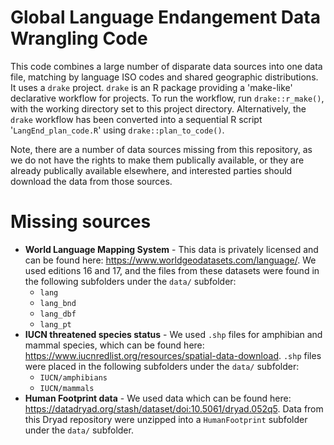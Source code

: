 # Global Language Endangement Data Wrangling Code

This code combines a large number of disparate data sources into one data file, matching by language ISO codes and shared geographic distributions. It uses a `drake` project. `drake` is an R package providing a 'make-like' declarative workflow for projects. To run the workflow, run `drake::r_make()`, with the working directory set to this project directory. Alternatively, the `drake` workflow has been converted into a sequential R script '`LangEnd_plan_code.R`' using `drake::plan_to_code()`.

Note, there are a number of data sources missing from this repository, as we do not have the rights to make them publically available, or they are already publically available elsewhere, and interested parties should download the data from those sources.

# Missing sources
- **World Language Mapping System** - This data is privately licensed and can be found here: https://www.worldgeodatasets.com/language/. We used editions 16 and 17, and the files from these datasets were found in the following subfolders under the `data/` subfolder:
  * `lang`
  * `lang_bnd`
  * `lang_dbf`
  * `lang_pt`
- **IUCN threatened species status** - We used `.shp` files for amphibian and mammal species, which can be found here: https://www.iucnredlist.org/resources/spatial-data-download. `.shp` files were placed in the following subfolders under the `data/` subfolder:
  * `IUCN/amphibians`
  * `IUCN/mammals`
- **Human Footprint data** - We used data which can be found here: https://datadryad.org/stash/dataset/doi:10.5061/dryad.052q5. Data from this Dryad repository were unzipped into a `HumanFootprint` subfolder under the `data/` subfolder.

